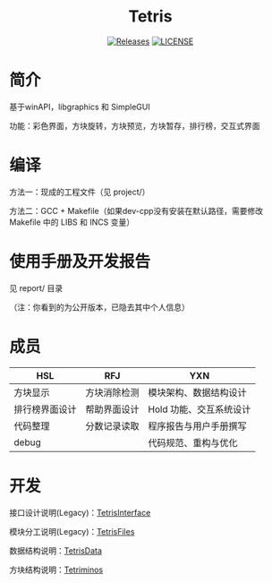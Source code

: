 <div align="center">
<h1>Tetris</h1>
<p>
      <a href="https://github.com/sakamitz/tetris/releases"><img src="https://img.shields.io/badge/build-passing-brightgreen.svg" alt="Releases"></a>
      <a href="https://github.com/sakamitz/tetris/blob/master/LICENSE"><img src="https://img.shields.io/badge/license-MIT-lightgrey.svg" alt="LICENSE"></a>
</p>
</div>

# 简介

基于winAPI，libgraphics 和 SimpleGUI

功能：彩色界面，方块旋转，方块预览，方块暂存，排行榜，交互式界面

# 编译

方法一：现成的工程文件（见 project/）

方法二：GCC + Makefile（如果dev-cpp没有安装在默认路径，需要修改 Makefile 中的 LIBS 和 INCS 变量）

# 使用手册及开发报告

见 report/ 目录

（注：你看到的为公开版本，已隐去其中个人信息）

# 成员

| HSL            | RFJ          | YXN                     |
| -------------- | ------------ | ----------------------- |
| 方块显示       | 方块消除检测 | 模块架构、数据结构设计  |
| 排行榜界面设计 | 帮助界面设计 | Hold 功能、交互系统设计 |
| 代码整理       | 分数记录读取 | 程序报告与用户手册撰写  |
| debug          |              | 代码规范、重构与优化    |

# 开发

接口设计说明(Legacy)：[TetrisInterface](https://www.processon.com/view/link/5cd57ef1e4b06bcc139f7057)

模块分工说明(Legacy)：[TetrisFiles](https://www.processon.com/view/link/5cd649cae4b09b16ffdb592d)

数据结构说明：[TetrisData](https://www.processon.com/view/link/5cd6499ee4b085d010995454)

方块结构说明：[Tetriminos](https://www.processon.com/view/link/5cdf7a55e4b005286487410e)
